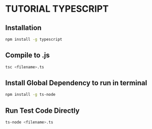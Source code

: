 # TUTORIAL TYPESCRIPT

## Installation
```bash
npm install -g typescript
```

## Compile to .js
```bash
tsc <filename>.ts
```

## Install Global Dependency to run in terminal
```bash
npm install -g ts-node
```

## Run Test Code Directly
```bash
ts-node <filename>.ts
```
